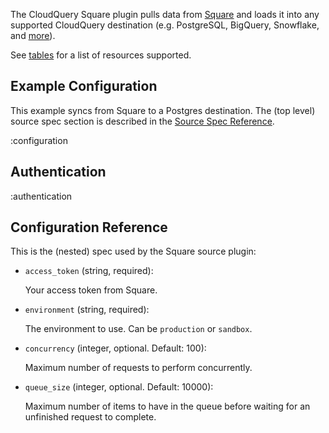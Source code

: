 The CloudQuery Square plugin pulls data from [Square](https://www.squareup.com/) and loads it into any supported CloudQuery destination (e.g. PostgreSQL, BigQuery, Snowflake, and [more](https://hub.cloudquery.io/plugins/destination)).

See [tables](/docs/plugins/sources/square/tables) for a list of resources supported.

## Example Configuration

This example syncs from Square to a Postgres destination. The (top level) source spec section is described in the [Source Spec Reference](/docs/reference/source-spec).

:configuration

## Authentication

:authentication

## Configuration Reference

This is the (nested) spec used by the Square source plugin:

- `access_token` (string, required):

  Your access token from Square.

- `environment` (string, required):

  The environment to use. Can be `production` or `sandbox`.

- `concurrency` (integer, optional. Default: 100):

  Maximum number of requests to perform concurrently.

- `queue_size` (integer, optional. Default: 10000):

  Maximum number of items to have in the queue before waiting for an unfinished request to complete.

